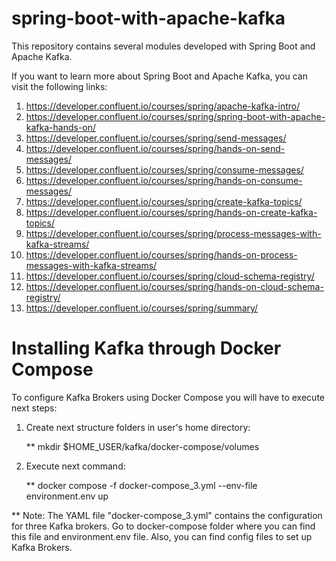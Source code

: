 # spring-boot-with-apache-kafka

This repository contains several modules developed with Spring Boot and Apache Kafka.

If you want to learn more about Spring Boot and Apache Kafka, you can visit the following links:
1. https://developer.confluent.io/courses/spring/apache-kafka-intro/
2. https://developer.confluent.io/courses/spring/spring-boot-with-apache-kafka-hands-on/
3. https://developer.confluent.io/courses/spring/send-messages/
4. https://developer.confluent.io/courses/spring/hands-on-send-messages/
5. https://developer.confluent.io/courses/spring/consume-messages/
6. https://developer.confluent.io/courses/spring/hands-on-consume-messages/
7. https://developer.confluent.io/courses/spring/create-kafka-topics/
8. https://developer.confluent.io/courses/spring/hands-on-create-kafka-topics/
9. https://developer.confluent.io/courses/spring/process-messages-with-kafka-streams/
10. https://developer.confluent.io/courses/spring/hands-on-process-messages-with-kafka-streams/
11. https://developer.confluent.io/courses/spring/cloud-schema-registry/
12. https://developer.confluent.io/courses/spring/hands-on-cloud-schema-registry/
13. https://developer.confluent.io/courses/spring/summary/


# Installing Kafka through Docker Compose
To configure Kafka Brokers using Docker Compose you will have to execute next steps:

1. Create next structure folders in user's home directory:

    ** mkdir $HOME_USER/kafka/docker-compose/volumes
 
2. Execute next command:

    ** docker compose -f docker-compose_3.yml --env-file environment.env up

** Note: The YAML file "docker-compose_3.yml" contains the configuration for three Kafka brokers.
         Go to docker-compose folder where you can find this file and environment.env file. 
         Also, you can find config files to set up Kafka Brokers.